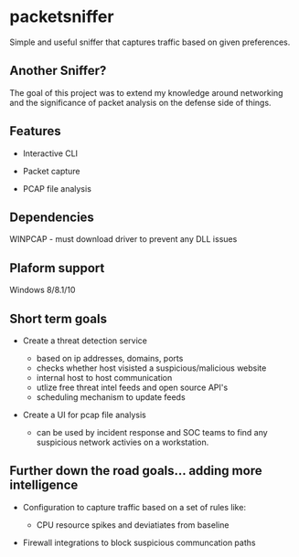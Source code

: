 # packetsniffer

Simple and useful sniffer that captures traffic based on given preferences.

## Another Sniffer?

The goal of this project was to extend my knowledge around networking and the significance of packet analysis on the defense side of things. 

## Features

* Interactive CLI

* Packet capture 

* PCAP file analysis 

## Dependencies

WINPCAP - must download driver to prevent any DLL issues

## Plaform support

Windows 8/8.1/10

## Short term goals

* Create a threat detection service 
	- based on ip addresses, domains, ports
	- checks whether host visisted a suspicious/malicious website 
	- internal host to host communication 
	- utlize free threat intel feeds and open source API's
	- scheduling mechanism to update feeds
	
* Create a UI for pcap file analysis
	- can be used by incident response and SOC teams to find any suspicious network activies on a workstation.

## Further down the road goals... adding more intelligence 

* Configuration to capture traffic based on a set of rules like:
	- CPU resource spikes and deviatiates from baseline  

* Firewall integrations to block suspicious communcation paths 

